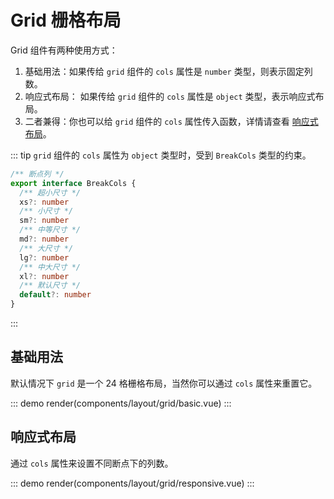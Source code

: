 # Grid 栅格布局

Grid 组件有两种使用方式：

1. 基础用法：如果传给 `grid` 组件的 `cols` 属性是 `number` 类型，则表示固定列数。
2. 响应式布局： 如果传给 `grid` 组件的 `cols` 属性是 `object` 类型，表示响应式布局。
3. 二者兼得：你也可以给 `grid` 组件的 `cols` 属性传入函数，详情请查看 [响应式布局](#响应式布局)。

::: tip
`grid` 组件的 `cols` 属性为 `object` 类型时，受到 `BreakCols` 类型的约束。

```ts
/** 断点列 */
export interface BreakCols {
  /** 超小尺寸 */
  xs?: number
  /** 小尺寸 */
  sm?: number
  /** 中等尺寸 */
  md?: number
  /** 大尺寸 */
  lg?: number
  /** 中大尺寸 */
  xl?: number
  /** 默认尺寸 */
  default?: number
}
```

:::

## 基础用法

默认情况下 `grid` 是一个 24 格栅格布局，当然你可以通过 `cols` 属性来重置它。

::: demo
render(components/layout/grid/basic.vue)
:::

## 响应式布局

通过 `cols` 属性来设置不同断点下的列数。

::: demo
render(components/layout/grid/responsive.vue)
:::
